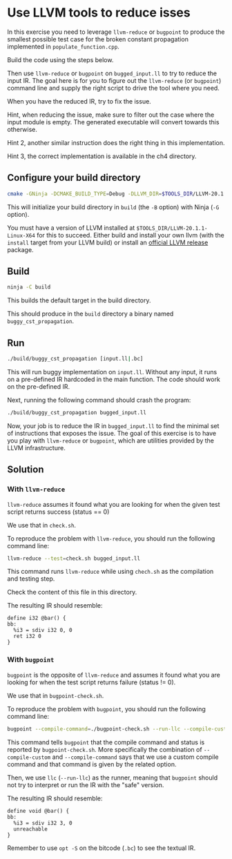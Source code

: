 # Use LLVM tools to reduce isses #

In this exercise you need to leverage `llvm-reduce` or `bugpoint` to produce the smallest possible test case for the broken constant propagation implemented in `populate_function.cpp`.

Build the code using the steps below.

Then use `llvm-reduce` or `bugpoint` on `bugged_input.ll` to try to reduce the input IR.
The goal here is for you to figure out the `llvm-reduce` (or `bugpoint`) command line and supply the right script to drive the tool where you need.

When you have the reduced IR, try to fix the issue.

Hint, when reducing the issue, make sure to filter out the case where the input module is empty.
The generated executable will convert towards this otherwise.

Hint 2, another similar instruction does the right thing in this implementation.

Hint 3, the correct implementation is available in the ch4 directory.

## Configure your build directory ##

```bash
cmake -GNinja -DCMAKE_BUILD_TYPE=Debug -DLLVM_DIR=$TOOLS_DIR/LLVM-20.1.1-Linux-X64/lib/cmake/llvm -Bbuild .
```

This will initialize your build directory in `build` (the `-B` option) with Ninja (`-G` option).

You must have a version of LLVM installed at `$TOOLS_DIR/LLVM-20.1.1-Linux-X64` for this to succeed.
Either build and install your own llvm (with the `install` target from your LLVM build) or install an [official LLVM release](https://releases.llvm.org/) package.

## Build ##

```bash
ninja -C build
```

This builds the default target in the build directory.

This should produce in the `build` directory a binary named `buggy_cst_propagation`.

## Run ##

```bash
./build/buggy_cst_propagation [input.ll|.bc]
```

This will run buggy implementation on `input.ll`.
Without any input, it runs on a pre-defined IR hardcoded in the main function.
The code should work on the pre-defined IR.

Next, running the following command should crash the program:
```bash
./build/buggy_cst_propagation bugged_input.ll
```

Now, your job is to reduce the IR in `bugged_input.ll` to find the minimal set of instructions that exposes the issue.
The goal of this exercise is to have you play with `llvm-reduce` or `bugpoint`, which are utilities provided by the LLVM infrastructure.

## Solution ##

### With `llvm-reduce` ###

`llvm-reduce` assumes it found what you are looking for when the given test script returns success (status == 0)

We use that in `check.sh`.

To reproduce the problem with `llvm-reduce`, you should run the following command line:
```bash
llvm-reduce --test=check.sh bugged_input.ll
```

This command runs `llvm-reduce` while using `chech.sh` as the compilation and testing step.

Check the content of this file in this directory.

The resulting IR should resemble:
```
define i32 @bar() {
bb:
  %i3 = sdiv i32 0, 0
  ret i32 0
}
```

### With `bugpoint` ###

`bugpoint` is the opposite of `llvm-reduce` and assumes it found what you are looking for when the test script returns failure (status != 0).

We use that in `bugpoint-check.sh`.

To reproduce the problem with `bugpoint`, you should run the following command line:
```bash
bugpoint --compile-command=./bugpoint-check.sh --run-llc --compile-custom bugged_input.ll
```

This command tells `bugpoint` that the compile command and status is reported by `bugpoint-check.sh`.
More specifically the combination of `--compile-custom` and `--compile-command` says that we use a custom compile command and that command is given by the related option.

Then, we use `llc` (`--run-llc`) as the runner, meaning that `bugpoint` should not try to interpret or run the IR with the "safe" version.

The resulting IR should resemble:
```
define void @bar() {
bb:
  %i3 = sdiv i32 3, 0
  unreachable
}
```

Remember to use `opt -S` on the bitcode (`.bc`) to see the textual IR.
